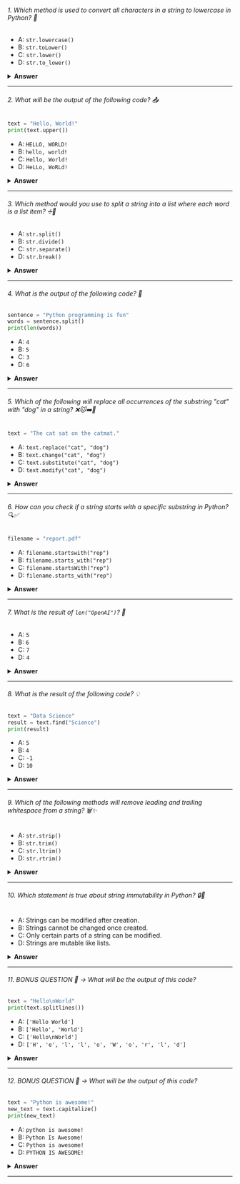 ###### 1. Which method is used to convert all characters in a string to lowercase in Python? 🔡

- A: `str.lowercase()`
- B: `str.toLower()`
- C: `str.lower()`
- D: `str.to_lower()`

<details><summary><b>Answer</b></summary>
<p>

#### Correct Answer -> C: `str.lower()`

</p>
</details>

---

###### 2. What will be the output of the following code? 📤

```python
text = "Hello, World!"
print(text.upper())
```

- A: `HELLO, WORLD!`
- B: `hello, world!`
- C: `Hello, World!`
- D: `HeLLo, WoRLd!`

<details><summary><b>Answer</b></summary>
<p>

#### Correct Answer -> A: `HELLO, WORLD!`

</p>
</details>

---

###### 3. Which method would you use to split a string into a list where each word is a list item? ➗📝

- A: `str.split()`
- B: `str.divide()`
- C: `str.separate()`
- D: `str.break()`

<details><summary><b>Answer</b></summary>
<p>

#### Correct Answer -> A: `str.split()`

</p>
</details>

---

###### 4. What is the output of the following code? 🤔

```python
sentence = "Python programming is fun"
words = sentence.split()
print(len(words))
```

- A: `4`
- B: `5`
- C: `3`
- D: `6`
  
<details><summary><b>Answer</b></summary>
<p>

#### Correct Answer -> B: `5`

</p>
</details>

---

###### 5. Which of the following will replace all occurrences of the substring "cat" with "dog" in a string? ❌🐱➡️🐶

```python
text = "The cat sat on the catmat."
```

- A: `text.replace("cat", "dog")`
- B: `text.change("cat", "dog")`
- C: `text.substitute("cat", "dog")`
- D: `text.modify("cat", "dog")`

<details><summary><b>Answer</b></summary>
<p>

#### Correct Answer -> A: `text.replace("cat", "dog")`

</p>
</details>

---

###### 6. How can you check if a string starts with a specific substring in Python? 🔍✅

```python
filename = "report.pdf"
```

- A: `filename.startswith("rep")`
- B: `filename.starts_with("rep")`
- C: `filename.startsWith("rep")`
- D: `filename.starts_with("rep")`
  
<details><summary><b>Answer</b></summary>
<p>

#### Correct Answer -> A: `filename.startswith("rep")`

</p>
</details>

---

###### 7. What is the result of `len("OpenAI")`? 📏

- A: `5`
- B: `6`
- C: `7`
- D: `4`

<details><summary><b>Answer</b></summary>
<p>

#### Correct Answer -> B: `6`

</p>
</details>

---

###### 8. What is the result of the following code? 💡

```python
text = "Data Science"
result = text.find("Science")
print(result)
```

- A: `5`
- B: `4`
- C: `-1`
- D: `10`

<details><summary><b>Answer</b></summary>
<p>

#### Correct Answer -> A: `5`

</p>
</details>

---

###### 9. Which of the following methods will remove leading and trailing whitespace from a string? 🗑️✨

- A: `str.strip()`
- B: `str.trim()`
- C: `str.ltrim()`
- D: `str.rtrim()`

<details><summary><b>Answer</b></summary>
<p>

#### Correct Answer -> A: `str.strip()`

</p>
</details>

---

###### 10. Which statement is true about string immutability in Python? 🔒🧵

- A: Strings can be modified after creation.
- B: Strings cannot be changed once created.
- C: Only certain parts of a string can be modified.
- D: Strings are mutable like lists.

<details><summary><b>Answer</b></summary>
<p>

#### Correct Answer -> B: Strings cannot be changed once created.

</p>
</details>

---

###### 11. BONUS QUESTION 🎉 -> What will be the output of this code?

```python
text = "Hello\nWorld"
print(text.splitlines())
```

- A: `['Hello World']`
- B: `['Hello', 'World']`
- C: `['Hello\nWorld']`
- D: `['H', 'e', 'l', 'l', 'o', 'W', 'o', 'r', 'l', 'd']`

<details><summary><b>Answer</b></summary>
<p>

#### Correct Answer -> B: `['Hello', 'World']`

</p>
</details>

---

###### 12. BONUS QUESTION 🎁 -> What will be the output of this code?

```python
text = "Python is awesome!"
new_text = text.capitalize()
print(new_text)
```

- A: `python is awesome!`
- B: `Python Is Awesome!`
- C: `Python is awesome!`
- D: `PYTHON IS AWESOME!`

<details><summary><b>Answer</b></summary>
<p>

#### Correct Answer -> C: `Python is awesome!`

</p>
</details>

---

